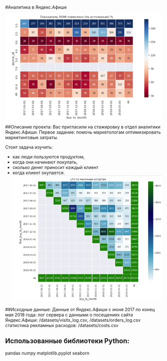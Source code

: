 #Аналитика в Яндекс.Афише

![](/media/da-07-romi-2.png)

##Описание проекта: 
Вас пригласили на стажировку в отдел аналитики Яндекс.Афиши. Первое задание: помочь маркетологам оптимизировать маркетинговые затраты.

Стоит задача изучить:
- как люди пользуются продуктом,
- когда они начинают покупать,
- сколько денег приносит каждый клиент
- когда клиент окупается.\
![](/media/da-07-romi-1.png)

##Исходные данные: 
Данные от Яндекс.Афиши с июня 2017 по конец мая 2018 года:
лог сервера с данными о посещениях сайта Яндекс.Афиши: /datasets/visits_log.csv, /datasets/orders_log.csv
статистика рекламных расходов:   /datasets/costs.csv


## Использованные библиотеки Python:
pandas
numpy
matplotlib.pyplot
seaborn
